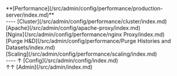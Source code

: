 <div class='linkbox'>
**[Performance](/src/admin/config/performance/production-server/index.md)**<br />
----
[Cluster](/src/admin/config/performance/cluster/index.md)<br />
[Apache](/src/admin/config/apache-proxy/index.md)<br />
[Nginx](/src/admin/config/performance/nginx Proxy/index.md)<br />
[Purge H&D](/src/admin/config/performance/Purge Histories and Datasets/index.md)<br />
[Scaling](/src/admin/config/performance/scaling/index.md)<br />
----
&uarr; [Config](/src/admin/config/index.md)<br />
&uarr;&uarr; [Admin](/src/admin/index.md)<br />
</div>
